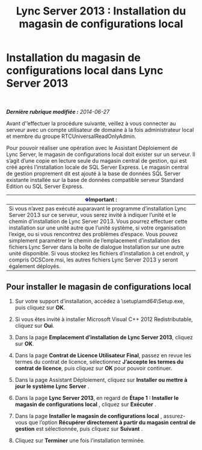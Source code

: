 ﻿---
title: 'Lync Server 2013 : Installation du magasin de configurations local'
TOCTitle: Installation du magasin de configurations local
ms:assetid: b563030d-d338-411f-9611-28d5eb4b3238
ms:mtpsurl: https://technet.microsoft.com/fr-fr/library/Gg412874(v=OCS.15)
ms:contentKeyID: 49298601
ms.date: 05/20/2016
mtps_version: v=OCS.15
ms.translationtype: HT
---

# Installation du magasin de configurations local dans Lync Server 2013

 

_**Dernière rubrique modifiée :** 2014-06-27_

Avant d’’effectuer la procédure suivante, veillez à vous connecter au serveur avec un compte utilisateur de domaine à la fois administrateur local et membre du groupe RTCUniversalReadOnlyAdmin.

Pour pouvoir réaliser une opération avec le Assistant Déploiement de Lync Server, le magasin de configurations local doit exister sur un serveur. Il s’agit d’une copie en lecture seule du magasin central de gestion, qui est créé après l’installation locale de SQL Server Express. Le magasin central de gestion proprement dit est ajouté à la base de données SQL Server existante installée sur la base de données compatible serveur Standard Edition ou SQL Server Express.

<table>
<thead>
<tr class="header">
<th><img src="images/Gg425917.important(OCS.15).gif" title="important" alt="important" />Important :</th>
</tr>
</thead>
<tbody>
<tr class="odd">
<td>Si vous n’avez pas exécuté auparavant le programme d’installation Lync Server 2013 sur ce serveur, vous serez invité à indiquer l’unité et le chemin d’installation de Lync Server 2013. Vous pourrez effectuer cette installation sur une unité autre que l’unité système, si votre organisation l’exige, ou si vous rencontrez des problèmes d’espace. Vous pouvez simplement paramétrer le chemin de l’emplacement d’installation des fichiers Lync Server dans la boîte de dialogue Installation sur une autre unité disponible. Si vous stockez les fichiers d’installation à cet endroit, y compris OCSCore.msi, les autres fichiers Lync Server 2013 y seront également déployés.</td>
</tr>
</tbody>
</table>


## Pour installer le magasin de configurations local

1.  Sur votre support d’installation, accédez à \\setup\\amd64\\Setup.exe, puis cliquez sur **OK**.

2.  Si vous êtes invité à installer Microsoft Visual C++ 2012 Redistributable, cliquez sur **Oui**.

3.  Dans la page **Emplacement d’installation de Lync Server 2013**, cliquez sur **OK**.

4.  Dans la page **Contrat de Licence Utilisateur Final**, passez en revue les termes du contrat de licence, sélectionnez **J’accepte les termes du contrat de licence**, puis cliquez sur **OK** pour pouvoir continuer.

5.  Dans la page Assistant Déploiement, cliquez sur **Installer ou mettre à jour le système Lync Server** .

6.  Dans la page **Lync Server 2013**, en regard de **Étape 1 : Installer le magasin de configurations local** , cliquez sur **Exécuter** .

7.  Dans la page **Installer le magasin de configurations local** , assurez-vous que l’option **Récupérer directement à partir du magasin central de gestion** est sélectionnée, puis cliquez sur **Suivant** .

8.  Cliquez sur **Terminer** une fois l’installation terminée.

